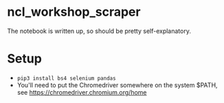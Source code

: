# ncl_workshop_scraper
The notebook is written up, so should be pretty self-explanatory.

# Setup
* `pip3 install bs4 selenium pandas`
* You'll need to put the Chromedriver somewhere on the system $PATH, see https://chromedriver.chromium.org/home
